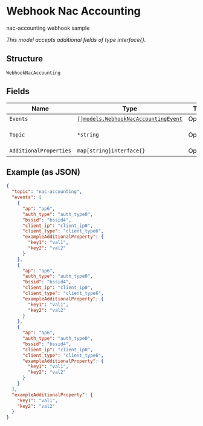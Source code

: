 
# Webhook Nac Accounting

nac-accounting webhook sample

*This model accepts additional fields of type interface{}.*

## Structure

`WebhookNacAccounting`

## Fields

| Name | Type | Tags | Description |
|  --- | --- | --- | --- |
| `Events` | [`[]models.WebhookNacAccountingEvent`](../../doc/models/webhook-nac-accounting-event.md) | Optional | - |
| `Topic` | `*string` | Optional | **Default**: `"nac-accounting"` |
| `AdditionalProperties` | `map[string]interface{}` | Optional | - |

## Example (as JSON)

```json
{
  "topic": "nac-accounting",
  "events": [
    {
      "ap": "ap6",
      "auth_type": "auth_type0",
      "bssid": "bssid4",
      "client_ip": "client_ip0",
      "client_type": "client_type6",
      "exampleAdditionalProperty": {
        "key1": "val1",
        "key2": "val2"
      }
    },
    {
      "ap": "ap6",
      "auth_type": "auth_type0",
      "bssid": "bssid4",
      "client_ip": "client_ip0",
      "client_type": "client_type6",
      "exampleAdditionalProperty": {
        "key1": "val1",
        "key2": "val2"
      }
    },
    {
      "ap": "ap6",
      "auth_type": "auth_type0",
      "bssid": "bssid4",
      "client_ip": "client_ip0",
      "client_type": "client_type6",
      "exampleAdditionalProperty": {
        "key1": "val1",
        "key2": "val2"
      }
    }
  ],
  "exampleAdditionalProperty": {
    "key1": "val1",
    "key2": "val2"
  }
}
```

